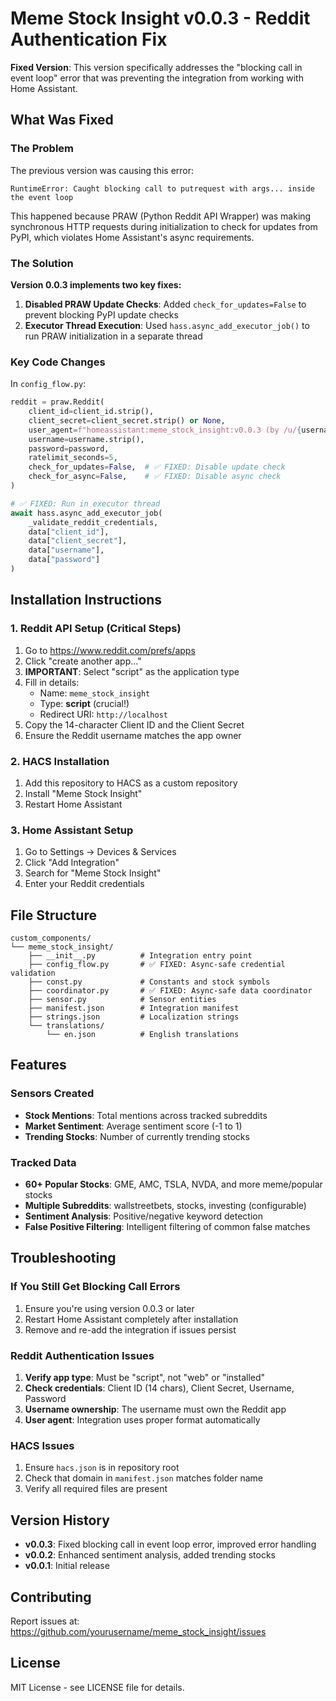 # Meme Stock Insight v0.0.3 - Reddit Authentication Fix

**Fixed Version**: This version specifically addresses the "blocking call in event loop" error that was preventing the integration from working with Home Assistant.

## What Was Fixed

### The Problem
The previous version was causing this error:
```
RuntimeError: Caught blocking call to putrequest with args... inside the event loop
```

This happened because PRAW (Python Reddit API Wrapper) was making synchronous HTTP requests during initialization to check for updates from PyPI, which violates Home Assistant's async requirements.

### The Solution
**Version 0.0.3 implements two key fixes:**

1. **Disabled PRAW Update Checks**: Added `check_for_updates=False` to prevent blocking PyPI update checks
2. **Executor Thread Execution**: Used `hass.async_add_executor_job()` to run PRAW initialization in a separate thread

### Key Code Changes

In `config_flow.py`:
```python
reddit = praw.Reddit(
    client_id=client_id.strip(),
    client_secret=client_secret.strip() or None,
    user_agent=f"homeassistant:meme_stock_insight:v0.0.3 (by /u/{username.strip()})",
    username=username.strip(),
    password=password,
    ratelimit_seconds=5,
    check_for_updates=False,  # ✅ FIXED: Disable update check
    check_for_async=False,    # ✅ FIXED: Disable async check
)

# ✅ FIXED: Run in executor thread
await hass.async_add_executor_job(
    _validate_reddit_credentials,
    data["client_id"],
    data["client_secret"], 
    data["username"],
    data["password"]
)
```

## Installation Instructions

### 1. Reddit API Setup (Critical Steps)
1. Go to https://www.reddit.com/prefs/apps
2. Click "create another app..."
3. **IMPORTANT**: Select "script" as the application type
4. Fill in details:
   - Name: `meme_stock_insight`
   - Type: **script** (crucial!)
   - Redirect URI: `http://localhost`
5. Copy the 14-character Client ID and the Client Secret
6. Ensure the Reddit username matches the app owner

### 2. HACS Installation
1. Add this repository to HACS as a custom repository
2. Install "Meme Stock Insight" 
3. Restart Home Assistant

### 3. Home Assistant Setup
1. Go to Settings → Devices & Services
2. Click "Add Integration"
3. Search for "Meme Stock Insight"
4. Enter your Reddit credentials

## File Structure

```
custom_components/
└── meme_stock_insight/
    ├── __init__.py          # Integration entry point
    ├── config_flow.py       # ✅ FIXED: Async-safe credential validation
    ├── const.py             # Constants and stock symbols
    ├── coordinator.py       # ✅ FIXED: Async-safe data coordinator  
    ├── sensor.py            # Sensor entities
    ├── manifest.json        # Integration manifest
    ├── strings.json         # Localization strings
    └── translations/
        └── en.json          # English translations
```

## Features

### Sensors Created
- **Stock Mentions**: Total mentions across tracked subreddits
- **Market Sentiment**: Average sentiment score (-1 to 1) 
- **Trending Stocks**: Number of currently trending stocks

### Tracked Data
- **60+ Popular Stocks**: GME, AMC, TSLA, NVDA, and more meme/popular stocks
- **Multiple Subreddits**: wallstreetbets, stocks, investing (configurable)
- **Sentiment Analysis**: Positive/negative keyword detection
- **False Positive Filtering**: Intelligent filtering of common false matches

## Troubleshooting

### If You Still Get Blocking Call Errors
1. Ensure you're using version 0.0.3 or later
2. Restart Home Assistant completely after installation
3. Remove and re-add the integration if issues persist

### Reddit Authentication Issues
1. **Verify app type**: Must be "script", not "web" or "installed"
2. **Check credentials**: Client ID (14 chars), Client Secret, Username, Password
3. **Username ownership**: The username must own the Reddit app
4. **User agent**: Integration uses proper format automatically

### HACS Issues
1. Ensure `hacs.json` is in repository root
2. Check that domain in `manifest.json` matches folder name
3. Verify all required files are present

## Version History

- **v0.0.3**: Fixed blocking call in event loop error, improved error handling
- **v0.0.2**: Enhanced sentiment analysis, added trending stocks
- **v0.0.1**: Initial release

## Contributing

Report issues at: https://github.com/yourusername/meme_stock_insight/issues

## License

MIT License - see LICENSE file for details.
